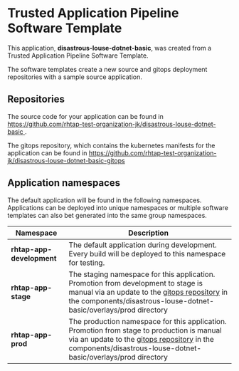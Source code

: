 # Trusted Application Pipeline Software Template

This application, **disastrous-louse-dotnet-basic**, was created from a Trusted Application Pipeline Software Template.

The software templates create a new source and gitops deployment repositories with a sample source application. 

## Repositories

The source code for your application can be found in [https://github.com/rhtap-test-organization-jk/disastrous-louse-dotnet-basic ](https://github.com/rhtap-test-organization-jk/disastrous-louse-dotnet-basic ).
 
The gitops repository, which contains the kubernetes manifests for the application can be found in 
[https://github.com/rhtap-test-organization-jk/disastrous-louse-dotnet-basic-gitops ](https://github.com/rhtap-test-organization-jk/disastrous-louse-dotnet-basic-gitops ) 

## Application namespaces 

The default application will be found in the following namespaces. Applications can be deployed into unique namespaces or multiple software templates can also bet generated into the same group namespaces.  

|  Namespace   |  Description   |  
| -------- | -------- |   
| **rhtap-app-development** | The default application during development. Every build will be deployed to this namespace for testing. | 
| **rhtap-app-stage** | The staging namespace for this application. Promotion from development to stage is manual via an update to the [gitops repository](https://github.com/rhtap-test-organization-jk/disastrous-louse-dotnet-basic-gitops ) in the components/disastrous-louse-dotnet-basic/overlays/prod directory |  
| **rhtap-app-prod** | The production namespace for this application. Promotion from stage to production is manual via an update to the [gitops repository](https://github.com/rhtap-test-organization-jk/disastrous-louse-dotnet-basic-gitops ) in the components/disastrous-louse-dotnet-basic/overlays/prod directory | 